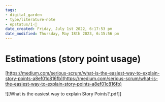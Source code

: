 ```yaml
---
tags: 
- digital_garden
- type/literature-note
- epstatus/1-🌱
date_created: Friday, July 1st 2022, 6:17:53 pm
date_modified: Thursday, May 18th 2023, 6:15:56 pm
---
```

# Estimations (story point usage)

[https://medium.com/serious-scrum/what-is-the-easiest-way-to-explain-story-points-a8ef01c816fb](https://medium.com/serious-scrum/what-is-the-easiest-way-to-explain-story-points-a8ef01c816fb)

![[What is the easiest way to explain Story Points?.pdf]]